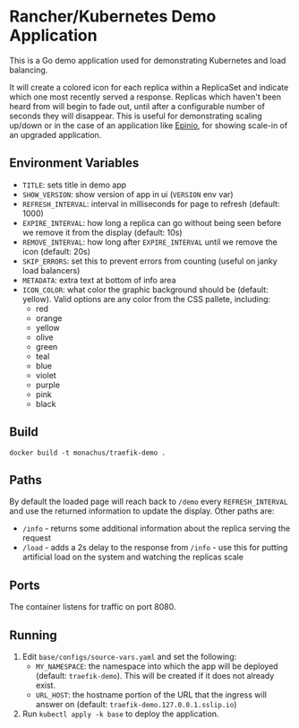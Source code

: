 # Rancher/Kubernetes Demo Application

This is a Go demo application used for demonstrating Kubernetes and load balancing.

It will create a colored icon for each replica within a ReplicaSet and indicate which one most recently served a response. Replicas which haven't been heard from will begin to fade out, until after a configurable number of seconds they will disappear. This is useful for demonstrating scaling up/down or in the case of an application like [Epinio](https://epinio.io), for showing scale-in of an upgraded application.

## Environment Variables

- `TITLE`: sets title in demo app
- `SHOW_VERSION`: show version of app in ui (`VERSION` env var)
- `REFRESH_INTERVAL`: interval in milliseconds for page to refresh (default: 1000)
- `EXPIRE_INTERVAL`: how long a replica can go without being seen before we remove it from the display (default: 10s)
- `REMOVE_INTERVAL`: how long after `EXPIRE_INTERVAL` until we remove the icon (default: 20s)
- `SKIP_ERRORS`: set this to prevent errors from counting (useful on janky load balancers)
- `METADATA`: extra text at bottom of info area
- `ICON_COLOR`: what color the graphic background should be (default: yellow). Valid options are any color from the CSS pallete, including:
  - red
  - orange
  - yellow
  - olive
  - green
  - teal
  - blue
  - violet
  - purple
  - pink
  - black

## Build

`docker build -t monachus/traefik-demo .`

## Paths

By default the loaded page will reach back to `/demo` every `REFRESH_INTERVAL` and use the returned information to update the display. Other paths are:

- `/info` - returns some additional information about the replica serving the request
- `/load` - adds a 2s delay to the response from `/info` - use this for putting artificial load on the system and watching the replicas scale

## Ports

The container listens for traffic on port 8080.

## Running

1. Edit `base/configs/source-vars.yaml` and set the following:
    - `MY_NAMESPACE`: the namespace into which the app will be deployed (default: `traefik-demo`). This will be created if it does not already exist.
    - `URL_HOST`: the hostname portion of the URL that the ingress will answer on (default: `traefik-demo.127.0.0.1.sslip.io`)
2. Run `kubectl apply -k base` to deploy the application.
